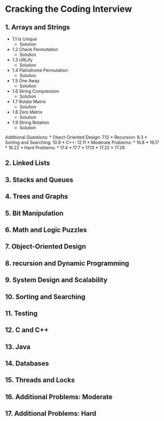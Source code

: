 # Cracking the Coding Interview

## 1. Arrays and Strings

* 1.1 Is Unique
    * Solution
* 1.2 Check Permutation
    * Solution
* 1.3 URLify
    * Solution
* 1.4 Palindrome Permutation
    * Solution
* 1.5 One Away
    * Solution
* 1.6 String Compression
    * Solution
* 1.7 Rotate Matrix
    * Solution
* 1.8 Zero Matrix
    * Solution
* 1.9 String Rotation
    * Solutoin

Additional Questions:
    * Obect-Oriented Design: 7.12
    * Recursion: 8.3
    * Sorting and Searching: 10.9
    * C++: 12.11
    * Moderate Problems:
        * 16.8
        * 16.17
        * 16.22
    * Hard Problems:
        * 17.4
        * 17.7
        * 17.13
        * 17.22
        * 17.26



## 2. Linked Lists

## 3. Stacks and Queues

## 4. Trees and Graphs

## 5. Bit Manipulation

## 6. Math and Logic Puzzles

## 7. Object-Oriented Design

## 8. recursion and Dynamic Programming

## 9. System Design and Scalability

## 10. Sorting and Searching

## 11. Testing

## 12. C and C++

## 13. Java

## 14. Databases

## 15. Threads and Locks

## 16. Additional Problems: Moderate

## 17. Additional Problems: Hard